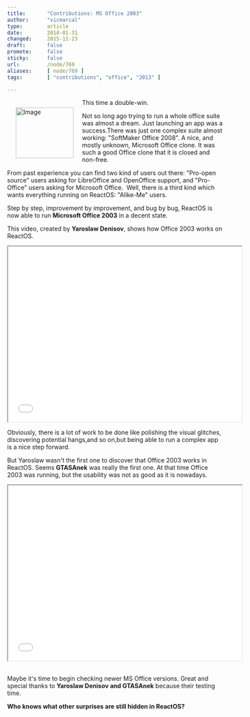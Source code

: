 ```yaml
---
title:       "Contributions: MS Office 2003"
author:      "vicmarcal"
type:        article
date:        2014-01-31
changed:     2015-11-23
draft:       false
promote:     false
sticky:      false
url:         /node/769
aliases:     [ node/769 ]
tags:        [ "contributions", "office", "2013" ]

---
```


<p><img alt="Image" class="imgp_img" src="/sites/default/files/imagepicker/14095/url.jpg" style="float: left; width: 135px; height: 118px; margin: 20px;">This time a double-win.</p><p>Not so long ago trying to run a whole office suite was almost a dream. Just launching an app was a success.There was just one complex suite almost working: "SoftMaker Office 2008". A nice, and mostly unknown, Microsoft Office clone. It was such a good Office clone that it is closed and non-free.</p><p>From past experience you can find two kind of users out there: "Pro-open source" users asking for LibreOffice and OpenOffice support, and "Pro-Office" users asking for Microsoft Office.&nbsp; Well, there is a third kind which wants everything running on ReactOS: "Alike-Me" users.</p><p>Step by step, improvement by improvement, and bug by bug, ReactOS is now able to run <strong>Microsoft Office 2003</strong> in a decent state.</p><p>This video, created by <strong>Yaroslaw Denisov</strong>, shows how Office 2003 works on ReactOS.</p><p style="text-align:center"><iframe allowfullscreen="" src="//www.youtube.com/embed/c-8Bj5jHLwI" frameborder="3" height="409" width="546"></iframe></p><p>Obviously, there is a lot of work to be done like polishing the visual glitches, discovering potential hangs,and so on,but being able to run a complex app is a nice step forward.</p><p>But Yaroslaw wasn't the first one to discover that Office 2003 works in ReactOS. Seems <strong>GTASАnek</strong> was really the first one. At that time Office 2003 was running, but the usability was not as good as it is nowadays.</p><p style="text-align:center"><iframe allowfullscreen="" src="//www.youtube.com/embed/xlIMsYy3S08?rel=0&amp;start=288&amp;end=&amp;autoplay=0" frameborder="3" height="409" width="546"></iframe></p><p><br>Maybe it's time to begin checking newer MS Office versions. Great and special thanks to <strong>Yaroslaw Denisov and </strong><strong>GTASАnek</strong> because their testing time.</p><p><span style="font-size:14px;"><strong>Who knows what other surprises are still hidden in ReactOS?</strong></span></p><p>&nbsp;</p>
